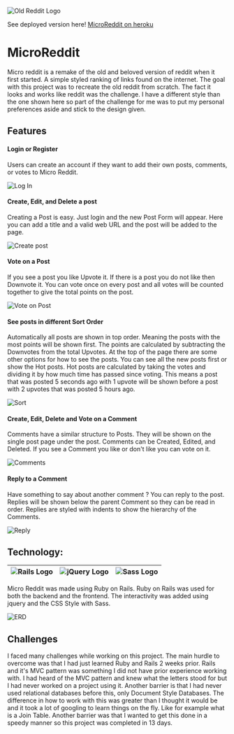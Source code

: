
![Old Reddit Logo](https://variety.com/wp-content/uploads/2014/10/reddit-logo.jpg?w=946)

See deployed version here! 
[MicroReddit on heroku](microreddit.herokuapp.com)

# MicroReddit
Micro reddit is a remake of the old and beloved version of reddit when it first started. A simple styled ranking of links found on the internet. The goal with this project was to recreate the old reddit from scratch. The fact it looks and works like reddit was the challenge. I have a different style than the one shown here so part of the challenge for me was to put my personal preferences aside and stick to the design given.

## Features

#### Login or Register
Users can create an account if they want to add their own posts, comments, or votes to Micro Reddit.

![Log In](https://i.imgur.com/dOas4KX.png)


#### Create, Edit, and Delete a post
Creating a Post is easy. Just login and the new Post Form will appear. Here you can add a title and a valid web URL and the post will be added to the page.

![Create post](https://i.imgur.com/gOJ4G2E.png)


#### Vote on a Post
If you see a post you like Upvote it. If there is a post you do not like then Downvote it. You can vote once on every post and all votes will be counted together to give the total points on the post.

![Vote on Post](https://i.imgur.com/ccS25yv.png)


#### See posts in different Sort Order
Automatically all posts are shown in top order. Meaning the posts with the most points will be shown first. The points are calculated by subtracting the Downvotes from the total Upvotes. At the top of the page there are some other options for how to see the posts. You can see all the new posts first or show the Hot posts. Hot posts are calculated by taking the votes and dividing it by how much time has passed since voting. This means a post that was posted 5 seconds ago with 1 upvote will be shown before a post with 2 upvotes that was posted 5 hours ago.

![Sort](https://i.imgur.com/bwhxbX1.png)


#### Create, Edit, Delete and Vote on a Comment
Comments have a similar structure to Posts. They will be shown on the single post page under the post. Comments can be Created, Edited, and Deleted. If you see a Comment you like or don't like you can vote on it.

![Comments](https://i.imgur.com/D3dNGK3.png)


#### Reply to a Comment
Have something to say about another comment ? You can reply to the post. Replies will be shown below the parent Comment so they can be read in order. Replies are styled with indents to show the hierarchy of the Comments.

![Reply](https://i.imgur.com/Mpif7mM.png)


## Technology:

| ![Rails Logo](https://www.yaya.today/img/referral/Technologies/tech_rubyonrails.png) | ![jQuery Logo](https://cdn.freebiesupply.com/logos/large/2x/jquery-1-logo-png-transparent.png) | ![Sass Logo](https://upload.wikimedia.org/wikipedia/commons/thumb/9/96/Sass_Logo_Color.svg/1280px-Sass_Logo_Color.svg.png) |
|---|---|---|

Micro Reddit was made using Ruby on Rails. Ruby on Rails was used for both the backend and the frontend. The interactivity was added using jquery and the CSS Style with Sass.

![ERD](https://i.imgur.com/ywHqByu.png)


## Challenges
I faced many challenges while working on this project. The main hurdle to overcome was that I had just learned Ruby and Rails 2 weeks prior. Rails and it's MVC pattern was something I did not have prior experience working with. I had heard of the MVC pattern and knew what the letters stood for but I had never worked on a project using it. Another barrier is that I had never used relational databases before this, only Document Style Databases. The difference in how to work with this was greater than I thought it would be and it took a lot of googling to learn things on the fly. Like for example what is a Join Table. Another barrier was that I wanted to get this done in a speedy manner so this project was completed in 13 days.
